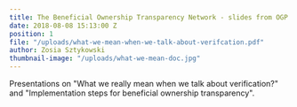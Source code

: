 ```yaml
---
title: The Beneficial Ownership Transparency Network - slides from OGP Summit 2018
date: 2018-08-08 15:13:00 Z
position: 1
file: "/uploads/what-we-mean-when-we-talk-about-verifcation.pdf"
author: Zosia Sztykowski
thumbnail-image: "/uploads/what-we-mean-doc.jpg"
---
```


Presentations on "What we really mean when we talk about verification?" and "Implementation steps for beneficial ownership transparency". 